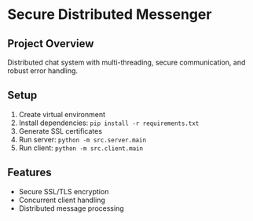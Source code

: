 # Secure Distributed Messenger

## Project Overview
Distributed chat system with multi-threading, secure communication, and robust error handling.

## Setup
1. Create virtual environment
2. Install dependencies: `pip install -r requirements.txt`
3. Generate SSL certificates
4. Run server: `python -m src.server.main`
5. Run client: `python -m src.client.main`

## Features
- Secure SSL/TLS encryption
- Concurrent client handling
- Distributed message processing
